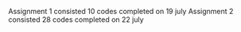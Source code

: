 Assignment 1 consisted 10 codes completed on 19 july
Assignment 2 consisted 28 codes completed on 22 july
